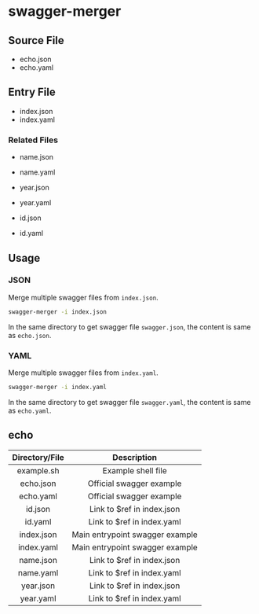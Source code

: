 # swagger-merger

## Source File

- echo.json
- echo.yaml

## Entry File

- index.json
- index.yaml

### Related Files

- name.json
- name.yaml

- year.json
- year.yaml

- id.json
- id.yaml

## Usage

### JSON

Merge multiple swagger files from `index.json`.

```bash
swagger-merger -i index.json
```
In the same directory to get swagger file `swagger.json`, 
the content is same as `echo.json`.

### YAML

Merge multiple swagger files from `index.yaml`.

```bash
swagger-merger -i index.yaml
```

In the same directory to get swagger file `swagger.yaml`, 
the content is same as `echo.yaml`.

## echo

| Directory/File | Description |
| :---: | :---: |
| example.sh | Example shell file |
| echo.json | Official swagger example |
| echo.yaml | Official swagger example |
| id.json | Link to $ref in index.json |
| id.yaml | Link to $ref in index.yaml |
| index.json | Main entrypoint swagger example |
| index.yaml | Main entrypoint swagger example |
| name.json | Link to $ref in index.json |
| name.yaml | Link to $ref in index.yaml |
| year.json | Link to $ref in index.json |
| year.yaml | Link to $ref in index.yaml |

